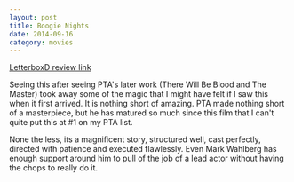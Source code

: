 ```yaml
---
layout: post
title: Boogie Nights 
date: 2014-09-16
category: movies
---
```

 
[LetterboxD review link](http://letterboxd.com/samarthbhaskar/film/boogie-nights/)

 Seeing this after seeing PTA's later work (There Will Be Blood and The Master) took away some of the magic that I might have felt if I saw this when it first arrived. It is nothing short of amazing. PTA made nothing short of a masterpiece, but he has matured so much since this film that I can't quite put this at #1 on my PTA list. 

None the less, its a magnificent story, structured well, cast perfectly, directed with patience and executed flawlessly. Even Mark Wahlberg has enough support around him to pull of the job of a lead actor without having the chops to really do it.
